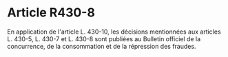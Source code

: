 # Article R430-8

En application de l'article L. 430-10, les décisions mentionnées aux articles L. 430-5, L. 430-7 et L. 430-8 sont publiées au Bulletin officiel de la concurrence, de la consommation et de la répression des fraudes.
